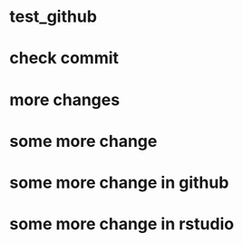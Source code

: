 # test_github
# check commit 
# more changes
# some more change
# some more change in github
# some more change in rstudio